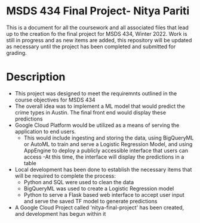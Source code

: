 # MSDS 434 Final Project- Nitya Pariti 

This is a document for all the coursework and all associated files that lead up to the creation fo the final project for MSDS 434, Winter 2022. 
Work is still in progress and as new items are added, this repository will be updated as necessary until the project has been completed and submitted for grading. 

# Description
- This project was designed to meet the requiremnts outlined in the course objectives for MSDS 434 
- The overall idea was to implement a ML model that would predict the crime types in Austin. The final front end would display these predictions
- Google Cloud Platform would be utilized as a means of serving the application to end users. 
  - This would include ingesting and storing the data, using BigQueryML or AutoML to train and serve a Logistic Regression Model, and using AppEngine to deploy a publicly accessible interface that users can access 
-At this time, the interface will display the predictions in a table 
- Local development has been done to establish the necessary items that will be required to complete the process: 
  - Python and SQL were used to clean the data 
  - BigQueryML was used to create a Logistic Regression model 
  - Python to serve a Flask based web interface to accept user input and serve the saved TF model to generate predictions 
 - A Google Cloud Project called 'nitya-final-project' has been created, and development has begun within it 

